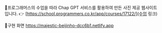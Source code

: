 📁프로그래머스의 수업을 따라 Chap GPT 서비스를 활용하여 만든 사진 제공 웹사이트입니다.
👉 [https://school.programmers.co.kr/app/courses/17122/](수업 링크)

📝구현 화면  https://majestic-beijinho-dcc6b1.netlify.app